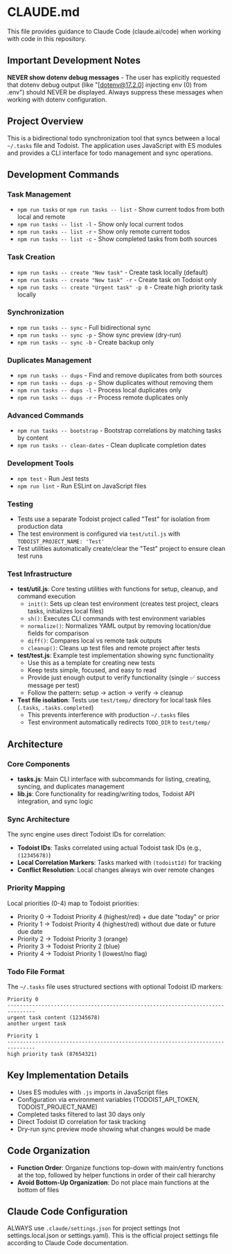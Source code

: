 # CLAUDE.md

This file provides guidance to Claude Code (claude.ai/code) when working with code in this repository.

## Important Development Notes

**NEVER show dotenv debug messages** - The user has explicitly requested that dotenv debug output (like "[dotenv@17.2.0] injecting env (0) from .env") should NEVER be displayed. Always suppress these messages when working with dotenv configuration.

## Project Overview

This is a bidirectional todo synchronization tool that syncs between a local `~/.tasks` file and Todoist. The application uses JavaScript with ES modules and provides a CLI interface for todo management and sync operations.

## Development Commands

### Task Management
- `npm run tasks` or `npm run tasks -- list` - Show current todos from both local and remote
- `npm run tasks -- list -l` - Show only local current todos
- `npm run tasks -- list -r` - Show only remote current todos
- `npm run tasks -- list -c` - Show completed tasks from both sources

### Task Creation
- `npm run tasks -- create "New task"` - Create task locally (default)
- `npm run tasks -- create "New task" -r` - Create task on Todoist only
- `npm run tasks -- create "Urgent task" -p 0` - Create high priority task locally

### Synchronization
- `npm run tasks -- sync` - Full bidirectional sync
- `npm run tasks -- sync -p` - Show sync preview (dry-run)
- `npm run tasks -- sync -b` - Create backup only

### Duplicates Management
- `npm run tasks -- dups` - Find and remove duplicates from both sources
- `npm run tasks -- dups -p` - Show duplicates without removing them
- `npm run tasks -- dups -l` - Process local duplicates only
- `npm run tasks -- dups -r` - Process remote duplicates only

### Advanced Commands
- `npm run tasks -- bootstrap` - Bootstrap correlations by matching tasks by content
- `npm run tasks -- clean-dates` - Clean duplicate completion dates

### Development Tools
- `npm test` - Run Jest tests  
- `npm run lint` - Run ESLint on JavaScript files

### Testing
- Tests use a separate Todoist project called "Test" for isolation from production data
- The test environment is configured via `test/util.js` with `TODOIST_PROJECT_NAME: 'Test'`
- Test utilities automatically create/clear the "Test" project to ensure clean test runs

### Test Infrastructure
- **test/util.js**: Core testing utilities with functions for setup, cleanup, and command execution
  - `init()`: Sets up clean test environment (creates test project, clears tasks, initializes local files)
  - `sh()`: Executes CLI commands with test environment variables
  - `normalize()`: Normalizes YAML output by removing location/due fields for comparison
  - `diff()`: Compares local vs remote task outputs
  - `cleanup()`: Cleans up test files and remote project after tests
- **test/test.js**: Example test implementation showing sync functionality
  - Use this as a template for creating new tests
  - Keep tests simple, focused, and easy to read
  - Provide just enough output to verify functionality (single ✅ success message per test)
  - Follow the pattern: setup → action → verify → cleanup
- **Test file isolation**: Tests use `test/temp/` directory for local task files (`.tasks`, `.tasks.completed`)
  - This prevents interference with production `~/.tasks` files
  - Test environment automatically redirects `TODO_DIR` to `test/temp/`

## Architecture

### Core Components

- **tasks.js**: Main CLI interface with subcommands for listing, creating, syncing, and duplicates management
- **lib.js**: Core functionality for reading/writing todos, Todoist API integration, and sync logic

### Sync Architecture

The sync engine uses direct Todoist IDs for correlation:
- **Todoist IDs**: Tasks correlated using actual Todoist task IDs (e.g., `(12345678)`)
- **Local Correlation Markers**: Tasks marked with `(todoistId)` for tracking
- **Conflict Resolution**: Local changes always win over remote changes

### Priority Mapping

Local priorities (0-4) map to Todoist priorities:
- Priority 0 → Todoist Priority 4 (highest/red) + due date "today" or prior
- Priority 1 → Todoist Priority 4 (highest/red) without due date or future due date
- Priority 2 → Todoist Priority 3 (orange)
- Priority 3 → Todoist Priority 2 (blue)
- Priority 4 → Todoist Priority 1 (lowest/no flag)

### Todo File Format

The `~/.tasks` file uses structured sections with optional Todoist ID markers:
```
Priority 0
-------------------------------------------------------------------------------
urgent task content (12345678)
another urgent task

Priority 1
-------------------------------------------------------------------------------
high priority task (87654321)
```

## Key Implementation Details

- Uses ES modules with `.js` imports in JavaScript files
- Configuration via environment variables (TODOIST_API_TOKEN, TODOIST_PROJECT_NAME)
- Completed tasks filtered to last 30 days only
- Direct Todoist ID correlation for task tracking
- Dry-run sync preview mode showing what changes would be made

## Code Organization

- **Function Order**: Organize functions top-down with main/entry functions at the top, followed by helper functions in order of their call hierarchy
- **Avoid Bottom-Up Organization**: Do not place main functions at the bottom of files

## Claude Code Configuration

ALWAYS use `.claude/settings.json` for project settings (not settings.local.json or settings.yaml).
This is the official project settings file according to Claude Code documentation.
